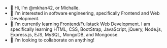 - 👋 Hi, I’m @mkhan42, or Michalle.
- 👀 I’m interested in software engineering, specifically Frontend and Web Development.
- 🌱 I’m currently learning Frontend/Fullstack Web Development. I am specifically learning HTML, CSS, BootStrap, JavaScript, jQuery, Node.js, Express.js, EJS, MySQL, MongoDB, and Mongoose.
- 💞️ I’m looking to collaborate on anything!

<!---
mkhan42/mkhan42 is a ✨ special ✨ repository because its `README.md` (this file) appears on your GitHub profile.
You can click the Preview link to take a look at your changes.
--->
